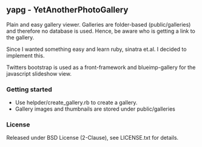 ## yapg - YetAnotherPhotoGallery
Plain and easy gallery viewer. Galleries are folder-based (public/galleries) and
therefore no database is used. Hence, be aware who is getting a link to the 
gallery.

Since I wanted something easy and learn ruby, sinatra et.al. I decided
to implement this.

Twitters bootstrap is used as a front-framework and blueimp-gallery for 
the javascript slideshow view.

### Getting started
* Use helpder/create_gallery.rb to create a gallery.
* Gallery images and thumbnails are stored under public/galleries

### License
Released under BSD License (2-Clause), see LICENSE.txt for details. 

